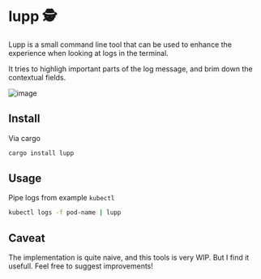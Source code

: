 # lupp 🕵️

Lupp is a small command line tool that can be used to enhance the experience when looking at logs in the terminal.

It tries to highligh important parts of the log message, and brim down the contextual fields.

![image](https://github.com/fredr/lupp/assets/762956/1accba6a-2352-4464-b57d-0c98c856c462)


## Install

Via cargo

```bash
cargo install lupp
```

## Usage

Pipe logs from example `kubectl`

```bash
kubectl logs -f pod-name | lupp
```

## Caveat

The implementation is quite naive, and this tools is very WIP. But I find it usefull. Feel free to suggest improvements!
